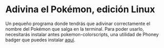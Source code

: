 # Adivina el Pokémon, edición Linux
Un pequeño programa donde tendrás que adivinar correctamente el nombre del Pokémon que salga en la terminal.
Para poder usarlo, necesitarás instalar antes pokemon-colorscripts, una utilidad de Phoney badger que puedes instalar <a href="https://gitlab.com/phoneybadger/pokemon-colorscripts">aquí</a>.
